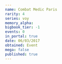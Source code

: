 ```yaml
---
name: Combat Medic Paris
rarity: 4
series: voy
memory_alpha:
bigbook_tier: -1
events: 0
in_portal: true
date: 06/03/2017
obtained: Event
mega: false
published: true
---
```



